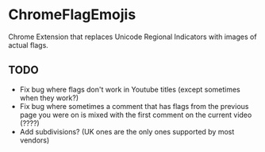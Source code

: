 # ChromeFlagEmojis

Chrome Extension that replaces Unicode Regional Indicators with images of actual flags.

## TODO

* Fix bug where flags don't work in Youtube titles (except sometimes when they work?)
* Fix bug where sometimes a comment that has flags from the previous page you were on is mixed with the first comment on the current video (????)
* Add subdivisions? (UK ones are the only ones supported by most vendors)
